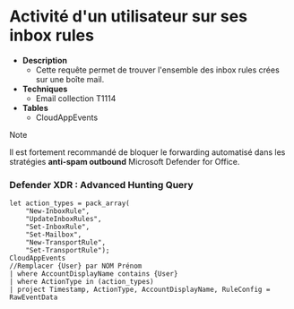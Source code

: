 # Activité d'un utilisateur sur ses inbox rules

- **Description**
    - Cette requête permet de trouver l'ensemble des inbox rules crées sur une boîte mail.
- **Techniques** 
    -  Email collection T1114
 - **Tables**
   - CloudAppEvents
     
> [!NOTE]
> Il est fortement recommandé de bloquer le forwarding automatisé dans les stratégies **anti-spam outbound** Microsoft Defender for Office.

### Defender XDR : Advanced Hunting Query 
```KQL
let action_types = pack_array(
    "New-InboxRule",
    "UpdateInboxRules",
    "Set-InboxRule",
    "Set-Mailbox",
    "New-TransportRule",
    "Set-TransportRule");
CloudAppEvents
//Remplacer {User} par NOM Prénom 
| where AccountDisplayName contains {User}
| where ActionType in (action_types)
| project Timestamp, ActionType, AccountDisplayName, RuleConfig = RawEventData
```
